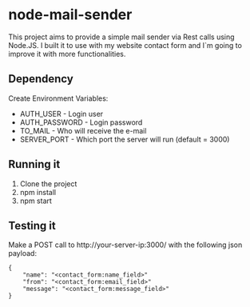 # node-mail-sender

This project aims to provide a simple mail sender via Rest calls using Node.JS. I built it to use with my website contact form and I`m going to improve it with more functionalities.

## Dependency
Create Environment Variables:
* AUTH_USER - Login user
* AUTH_PASSWORD - Login password
* TO_MAIL - Who will receive the e-mail
* SERVER_PORT - Which port the server will run (default = 3000)

## Running it
1. Clone the project
2. npm install
3. npm start

## Testing it
Make a POST call to http://your-server-ip:3000/ with the following json payload:
```
{
	"name": "<contact_form:name_field>"
	"from": "<contact_form:email_field>"
	"message": "<contact_form:message_field>"
}
```

